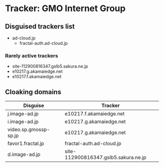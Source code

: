 # Tracker: GMO Internet Group

## Disguised trackers list

* ad-cloud.jp
    * fractal-auth.ad-cloud.jp

### Rarely active trackers

* site-112900816347.gslb5.sakura.ne.jp
* e10217.g.akamaiedge.net
* e10217.f.akamaiedge.net

## Cloaking domains

| Disguise | Tracker |
| ---- | ---- |
| j.image-ad.jp | e10217.f.akamaiedge.net |
| i.image-ad.jp | e10217.g.akamaiedge.net |
| video.sp.gmossp-sp.jp | e10217.g.akamaiedge.net |
| favor1.fractal.jp | fractal-auth.ad-cloud.jp |
| d.image-ad.jp | site-112900816347.gslb5.sakura.ne.jp |